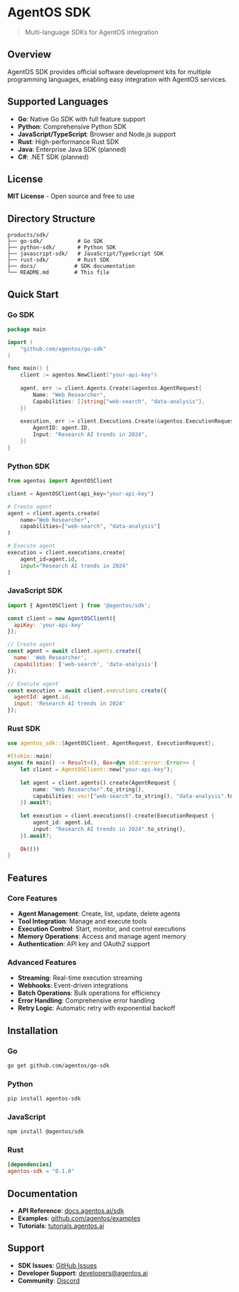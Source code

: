 # AgentOS SDK

> Multi-language SDKs for AgentOS integration

## Overview

AgentOS SDK provides official software development kits for multiple programming languages, enabling easy integration with AgentOS services.

## Supported Languages

- **Go**: Native Go SDK with full feature support
- **Python**: Comprehensive Python SDK
- **JavaScript/TypeScript**: Browser and Node.js support
- **Rust**: High-performance Rust SDK
- **Java**: Enterprise Java SDK (planned)
- **C#**: .NET SDK (planned)

## License

**MIT License** - Open source and free to use

## Directory Structure

```
products/sdk/
├── go-sdk/           # Go SDK
├── python-sdk/       # Python SDK
├── javascript-sdk/   # JavaScript/TypeScript SDK
├── rust-sdk/         # Rust SDK
├── docs/            # SDK documentation
└── README.md        # This file
```

## Quick Start

### Go SDK

```go
package main

import (
    "github.com/agentos/go-sdk"
)

func main() {
    client := agentos.NewClient("your-api-key")
    
    agent, err := client.Agents.Create(&agentos.AgentRequest{
        Name: "Web Researcher",
        Capabilities: []string{"web-search", "data-analysis"},
    })
    
    execution, err := client.Executions.Create(&agentos.ExecutionRequest{
        AgentID: agent.ID,
        Input: "Research AI trends in 2024",
    })
}
```

### Python SDK

```python
from agentos import AgentOSClient

client = AgentOSClient(api_key="your-api-key")

# Create agent
agent = client.agents.create(
    name="Web Researcher",
    capabilities=["web-search", "data-analysis"]
)

# Execute agent
execution = client.executions.create(
    agent_id=agent.id,
    input="Research AI trends in 2024"
)
```

### JavaScript SDK

```javascript
import { AgentOSClient } from '@agentos/sdk';

const client = new AgentOSClient({
  apiKey: 'your-api-key'
});

// Create agent
const agent = await client.agents.create({
  name: 'Web Researcher',
  capabilities: ['web-search', 'data-analysis']
});

// Execute agent
const execution = await client.executions.create({
  agentId: agent.id,
  input: 'Research AI trends in 2024'
});
```

### Rust SDK

```rust
use agentos_sdk::{AgentOSClient, AgentRequest, ExecutionRequest};

#[tokio::main]
async fn main() -> Result<(), Box<dyn std::error::Error>> {
    let client = AgentOSClient::new("your-api-key");
    
    let agent = client.agents().create(AgentRequest {
        name: "Web Researcher".to_string(),
        capabilities: vec!["web-search".to_string(), "data-analysis".to_string()],
    }).await?;
    
    let execution = client.executions().create(ExecutionRequest {
        agent_id: agent.id,
        input: "Research AI trends in 2024".to_string(),
    }).await?;
    
    Ok(())
}
```

## Features

### Core Features
- **Agent Management**: Create, list, update, delete agents
- **Tool Integration**: Manage and execute tools
- **Execution Control**: Start, monitor, and control executions
- **Memory Operations**: Access and manage agent memory
- **Authentication**: API key and OAuth2 support

### Advanced Features
- **Streaming**: Real-time execution streaming
- **Webhooks**: Event-driven integrations
- **Batch Operations**: Bulk operations for efficiency
- **Error Handling**: Comprehensive error handling
- **Retry Logic**: Automatic retry with exponential backoff

## Installation

### Go
```bash
go get github.com/agentos/go-sdk
```

### Python
```bash
pip install agentos-sdk
```

### JavaScript
```bash
npm install @agentos/sdk
```

### Rust
```toml
[dependencies]
agentos-sdk = "0.1.0"
```

## Documentation

- **API Reference**: [docs.agentos.ai/sdk](https://docs.agentos.ai/sdk)
- **Examples**: [github.com/agentos/examples](https://github.com/agentos/examples)
- **Tutorials**: [tutorials.agentos.ai](https://tutorials.agentos.ai)

## Support

- **SDK Issues**: [GitHub Issues](https://github.com/tuanle96/agentos-ecosystem/issues)
- **Developer Support**: developers@agentos.ai
- **Community**: [Discord](https://discord.gg/agentos)